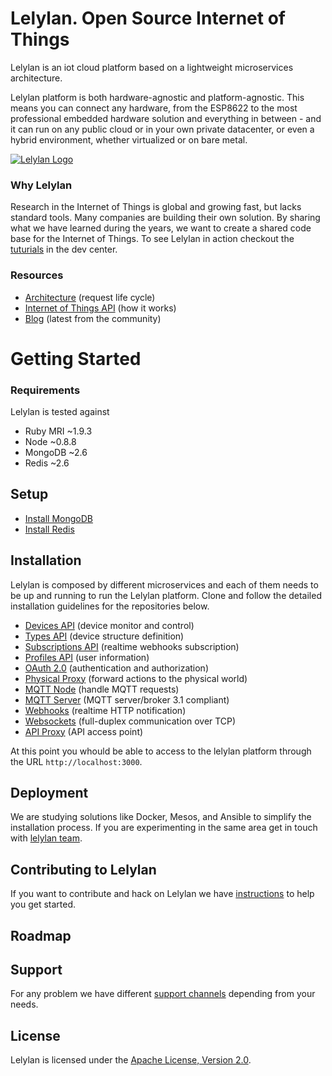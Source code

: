 # Lelylan. Open Source Internet of Things

Lelylan is an iot cloud platform based on a lightweight microservices architecture.

Lelylan platform is both hardware-agnostic and platform-agnostic. This means you can connect any hardware, from the ESP8622 to the most professional embedded hardware solution and everything in between - and it can run on any public cloud or in your own private datacenter, or even a hybrid environment, whether virtualized or on bare metal.

[![Lelylan Logo](https://raw.githubusercontent.com/lelylan/lelylan/master/public/logo-lelylan.png)](http://lelylan.com)

### Why Lelylan

Research in the Internet of Things is global and growing fast, but lacks standard tools. Many companies are building their own solution. By sharing what we have learned during the years, we want to create a shared code base for the Internet of Things. To see Lelylan in action checkout the [tuturials](http://dev.lelylan.com/#overview-tutorials) in the dev center. 

### Resources

* [Architecture](http://dev.lelylan.com/architecture) (request life cycle)
* [Internet of Things API](http://dev.lelylan.com/api) (how it works)
* [Blog](http://lelylan.com) (latest from the community)



# Getting Started

### Requirements

Lelylan is tested against

* Ruby MRI ~1.9.3
* Node ~0.8.8
* MongoDB ~2.6
* Redis ~2.6


## Setup

* [Install MongoDB](https://docs.mongodb.org/manual/installation/)
* [Install Redis](http://redis.io/download)


## Installation

Lelylan is composed by different microservices and each of them needs to be up and running to run the Lelylan platform.
Clone and follow the detailed installation guidelines for the repositories below.

* [Devices API](https://github.com/lelylan/devices) (device monitor and control)
* [Types API](https://github.com/lelylan/types) (device structure definition)
* [Subscriptions API](https://github.com/lelylan/subscriptions) (realtime webhooks subscription)
* [Profiles API](https://github.com/lelylan/profiles) (user information)
* [OAuth 2.0](https://github.com/lelylan/people) (authentication and authorization)
* [Physical Proxy](https://github.com/lelylan/physicals) (forward actions to the physical world)
* [MQTT Node](https://github.com/lelylan/nodes) (handle MQTT requests)
* [MQTT Server](https://github.com/lelylan/mqtt) (MQTT server/broker 3.1 compliant)
* [Webhooks](https://github.com/lelylan/webhooks) (realtime HTTP notification)
* [Websockets](https://github.com/lelylan/websockets) (full-duplex communication over TCP)
* [API Proxy](https://github.com/lelylan/api-proxy) (API access point)

At this point you whould be able to access to the lelylan platform through the URL `http://localhost:3000`.

## Deployment

We are studying solutions like Docker, Mesos, and Ansible to simplify the installation process. If you are experimenting in the same area get in touch with [lelylan team](http://dev.lelylan.com/api).


## Contributing to Lelylan

If you want to contribute and hack on Lelylan we have [instructions](/CONTRIBUTING.md) to help you get started.

## Roadmap



## Support

For any problem we have different [support channels](http://dev.lelylan.com/support) depending from your needs.


## License

Lelylan is licensed under the [Apache License, Version 2.0](http://www.apache.org/licenses/LICENSE-2.0).


